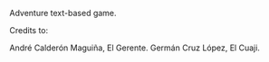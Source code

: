 Adventure text-based game. 

Credits to:

André Calderón Maguiña, El Gerente.
Germán Cruz López, El Cuaji.
